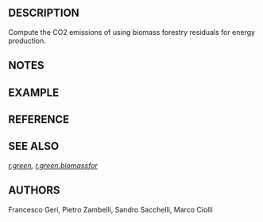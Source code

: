## DESCRIPTION

Compute the CO2 emissions of using biomass forestry residuals for energy
production.

## NOTES

## EXAMPLE

## REFERENCE

## SEE ALSO

*[r.green](r.green.md), [r.green.biomassfor](r.green.biomassfor.md)*

## AUTHORS

Francesco Geri, Pietro Zambelli, Sandro Sacchelli, Marco Ciolli

